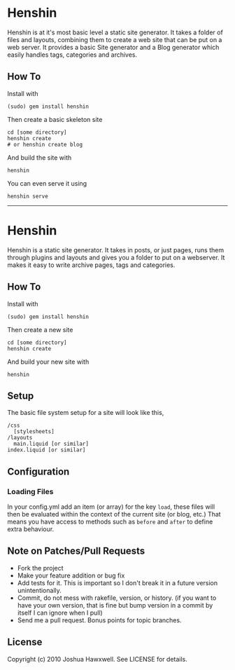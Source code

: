 # Henshin

Henshin is at it's most basic level a static site generator. It takes a folder of files
and layouts, combining them to create a web site that can be put on a web server. It provides
a basic Site generator and a Blog generator which easily handles tags, categories and 
archives.

## How To

Install with

    (sudo) gem install henshin

Then create a basic skeleton site

    cd [some directory]
    henshin create
    # or henshin create blog

And build the site with

    henshin

You can even serve it using

    henshin serve
    

******************************************************



# Henshin

Henshin is a static site generator. It takes in posts, or just pages, runs them through plugins and layouts and gives you a folder to put on a webserver. It makes it easy to write archive pages, tags and categories.


## How To

Install with

    (sudo) gem install henshin

Then create a new site

    cd [some directory]
    henshin create

And build your new site with

    henshin


## Setup

The basic file system setup for a site will look like this,

    /css
      [stylesheets]
    /layouts
      main.liquid [or similar]
    index.liquid [or similar]
    

## Configuration

### Loading Files

In your config.yml add an item (or array) for the key `load`, these files will then be evaluated within
the context of the current site (or blog, etc.) That means you have access to methods such as `before` and
`after` to define extra behaviour.



## Note on Patches/Pull Requests

- Fork the project
- Make your feature addition or bug fix
- Add tests for it. This is important so I don't break it in a
  future version unintentionally.
- Commit, do not mess with rakefile, version, or history.
  (if you want to have your own version, that is fine but bump version in a commit by itself I can ignore when I pull)
- Send me a pull request. Bonus points for topic branches.


## License

Copyright (c) 2010 Joshua Hawxwell. See LICENSE for details.